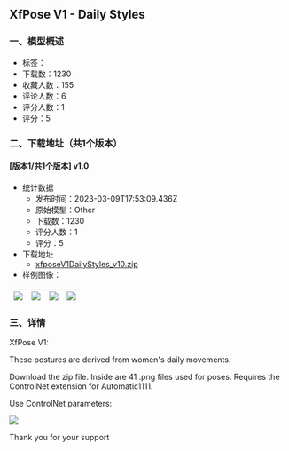 ## XfPose V1 - Daily Styles
### 一、模型概述

- 标签：
- 下载数：1230
- 收藏人数：155
- 评论人数：6
- 评分人数：1
- 评分：5

### 二、下载地址（共1个版本）

#### [版本1/共1个版本] v1.0

- 统计数据
  - 发布时间：2023-03-09T17:53:09.436Z
  - 原始模型：Other
  - 下载数：1230
  - 评分人数：1
  - 评分：5
- 下载地址
  - [xfposeV1DailyStyles_v10.zip](https://civitai.com/api/download/models/20809)
- 样例图像：

| <img src="https://image.civitai.com/xG1nkqKTMzGDvpLrqFT7WA/3866e2d2-c93b-46b4-666d-9d1928a5db00/width=450/220399.jpeg" /> | <img src="https://image.civitai.com/xG1nkqKTMzGDvpLrqFT7WA/123172ec-89c9-4fab-24e8-d05958be3c00/width=450/220398.jpeg" /> | <img src="https://image.civitai.com/xG1nkqKTMzGDvpLrqFT7WA/780a6d8c-a66f-431c-284e-ad4491fa5900/width=450/220397.jpeg" /> | <img src="https://image.civitai.com/xG1nkqKTMzGDvpLrqFT7WA/d595dcac-005c-48e4-e277-a5a162f77c00/width=450/220396.jpeg" /> |
| ---- | ---- | ---- | ---- |


### 三、详情
<p>XfPose V1:</p><p>These postures are derived from women's daily movements.</p><p>Download the zip file. Inside are 41 .png files used for poses. Requires the ControlNet extension for Automatic1111.</p><p>Use ControlNet parameters:</p><img src="https://imagecache.civitai.com/xG1nkqKTMzGDvpLrqFT7WA/96e9c22f-33ae-4d86-363c-3b3460a8ac00/width=525/96e9c22f-33ae-4d86-363c-3b3460a8ac00" /><p>Thank you for your support</p>